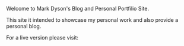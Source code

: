 Welcome to Mark Dyson's Blog and Personal Portfilio Site.

This site it intended to showcase my personal work and also provide a personal blog.

For a live version please visit:



